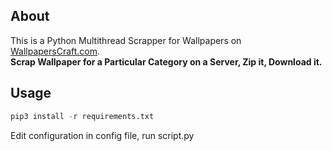 ## About
This is a Python Multithread Scrapper for Wallpapers on <a href="http://WallpapersCraft.com"> WallpapersCraft.com</a>.<br>
__Scrap Wallpaper for a Particular Category on a Server, Zip it, Download it.__

## Usage
```python
pip3 install -r requirements.txt
```

Edit configuration in config file, run script.py